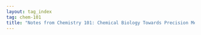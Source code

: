 ```yaml
---
layout: tag_index
tag: chem-101
title: "Notes from Chemistry 101: Chemical Biology Towards Precision Medicine at Harvard University"
---
```




